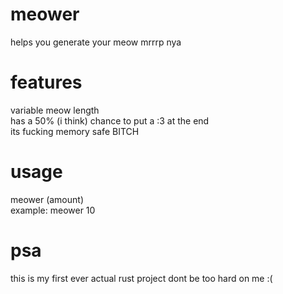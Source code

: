 # meower
helps you generate your meow mrrrp nya
# features
variable meow length  
has a 50% (i think) chance to put a :3 at the end  
its fucking memory safe BITCH
# usage
meower (amount)  
example: meower 10
# psa
this is my first ever actual rust project dont be too hard on me :(
